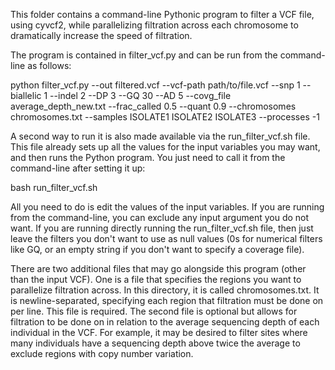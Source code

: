This folder contains a command-line Pythonic program to filter a VCF file, using cyvcf2, while parallelizing filtration across each chromosome to dramatically increase the speed of filtration.

The program is contained in filter_vcf.py and can be run from the command-line as follows:

python filter_vcf.py --out filtered.vcf --vcf-path path/to/file.vcf --snp 1 --biallelic 1 --indel 2 --DP 3 --GQ 30 --AD 5 --covg_file average_depth_new.txt --frac_called 0.5 --quant 0.9 --chromosomes chromosomes.txt --samples ISOLATE1 ISOLATE2 ISOLATE3 --processes -1

A second way to run it is also made available via the run_filter_vcf.sh file. This file already sets up all the values for the input variables you may want, and then runs the Python program. You just need to call it from the command-line after setting it up: 

bash run_filter_vcf.sh 

All you need to do is edit the values of the input variables. If you are running from the command-line, you can exclude any input argument you do not want. If you are running directly running the run_filter_vcf.sh file, then just leave the filters you don't want to use as null values (0s for numerical filters like GQ, or an empty string if you don't want to specify a coverage file).

There are two additional files that may go alongside this program (other than the input VCF). One is a file that specifies the regions you want to parallelize filtration across. In this directory, it is called chromosomes.txt. It is newline-separated, specifying each region that filtration must be done on per line. This file is required. The second file is optional but allows for filtration to be done on in relation to the average sequencing depth of each individual in the VCF. For example, it may be desired to filter sites where many individuals have a sequencing depth above twice the average to exclude regions with copy number variation.

